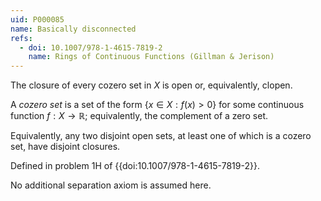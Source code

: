 ```yaml
---
uid: P000085
name: Basically disconnected
refs:
  - doi: 10.1007/978-1-4615-7819-2
    name: Rings of Continuous Functions (Gillman & Jerison)
---
```


The closure of every cozero set in $X$ is open or, equivalently, clopen.

A *cozero set* is a set of the form $\{x\in X:f(x)>0\}$ for some continuous function $f:X\to\mathbb R$;
equivalently, the complement of a zero set.

Equivalently, any two disjoint open sets, at least one of which is a cozero set, have disjoint closures.

Defined in problem 1H of {{doi:10.1007/978-1-4615-7819-2}}.

No additional separation axiom is assumed here.
